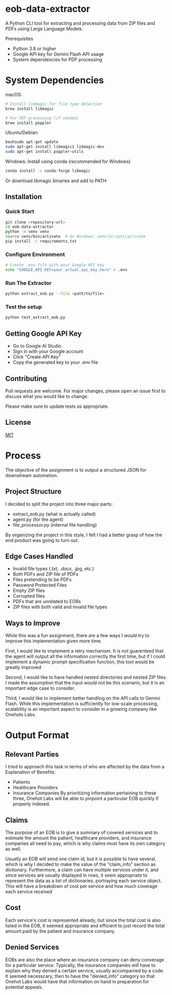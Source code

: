 # eob-data-extractor
A Python CLI tool for extracting and processing data from ZIP files and PDFs using Large Language Models. 

Prerequisites
- Python 3.8 or higher
- Google API key for Gemini Flash API usage
- System dependencies for PDF processing


# System Dependencies
macOS: 

```bash
# Install libmagic for file type detection
brew install libmagic

# For PDF processing (if needed)
brew install poppler
```
Ubuntu/Debian:

```bash
bashsudo apt-get update
sudo apt-get install libmagic1 libmagic-dev
sudo apt-get install poppler-utils 
```
Windows: Install using conda (recommended for Windows)
```bash
conda install -c conda-forge libmagic
```
Or download libmagic binaries and add to PATH

## Installation
### Quick Start
```bash
git clone <repository-url>
cd eob-data-extractor
python -m venv venv
source venv/bin/activate  # On Windows: venv\Scripts\activate
pip install -r requirements.txt
```
### Configure Environment
```bash
# Create .env file with your Google API key
echo "GOOGLE_API_KEY=your_actual_api_key_here" > .env
```

### Run The Extractor
```bash
python extract_eob.py --file <path/to/file>
```

### Test the setup
```bash
python test_extract_eob.py
```

## Getting Google API Key
- Go to Google AI Studio
- Sign in with your Google account
- Click "Create API Key"
- Copy the generated key to your .env file

## Contributing

Pull requests are welcome. For major changes, please open an issue first
to discuss what you would like to change.

Please make sure to update tests as appropriate.

## License

[MIT](https://choosealicense.com/licenses/mit/)

# Process
The objective of the assignment is to output a structured JSON for downstream automation.

## Project Structure
I decided to split the project into three major parts: 
- extract_eob.py (what is actually called)
- agent.py (for the agent)
- file_processor.py (internal file handling)


By organizing the project in this style, I felt I had a better grasp of how the end product was going to turn out.

## Edge Cases Handled
- Invalid file types (.txt, .docx, .jpg, etc.)
- Both PDFs and ZIP file of PDFs
- Files pretending to be PDFs
- Password Protected Files
- Empty ZIP files
- Corrupted files
- PDFs that are unrelated to EOBs
- ZIP files with both valid and invalid file types

## Ways to Improve
While this was a fun assignment, there are a few ways I would try to improve this implementation given more time. 

First, I would like to implement a retry mechanism. It is not guarenteed that the agent will output all the information correctly the first time, but if I could implement a dynamic prompt specification function, this tool would be greatly improved

Second, I would like to have handled nested directories and nested ZIP files. I made the assumption that the input would not be this scenario, but it is an important edge case to consider.

Third, I would like to implement better handling on the API calls to Gemini Flash. While this implementation is sufficiently for low-scale processing, scalability is an important aspect to consider in a growing company like Onehots Labs.


# Output Format

## Relevant Parties
 I tried to approach this task in terms of who are affected by the data from a Explanation of Benefits:
- Patients
- Healthcare Providers
- Insurance Companies
By prioritizing information pertaining to these three, Onehot Labs will be able to pinpoint a particular EOB quickly if properly indexed.

## Claims
The purpose of an EOB is to give a summary of covered services and to estimate the amount the patient, healthcare providers, and insurance companies all need to pay, which is why claims must have its own category as well.

Usually an EOB will send one claim id, but it is possible to have several, which is why I decided to make the value of the "claim_info" section as dictionary. Furthermore, a claim can have multiple services under it, and since services are usually displayed in rows, it seem appropriate to represent the data as a list of dictionaries, portraying each service object. This will have a breakdown of cost per service and how much coverage each service received

## Cost
Each service's cost is represented already, but since the total cost is also listed in the EOB, it seemed appropriate and efficient to just record the total amount paid by the patient and insurance company.

## Denied Services
EOBs are also the place where an insurance company can deny converage for a particular service. Typically, the insurance companies will have to explain why they denied a certain service, usually accompanied by a code. It seemed necesscary, then to have the "denied_info" category so that Onehot Labs would have that information on hand in preparation for potential appeals. 


